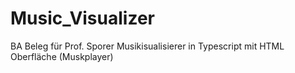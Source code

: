# Music_Visualizer
BA Beleg für Prof. Sporer
Musikisualisierer in Typescript mit HTML Oberfläche (Muskplayer)
